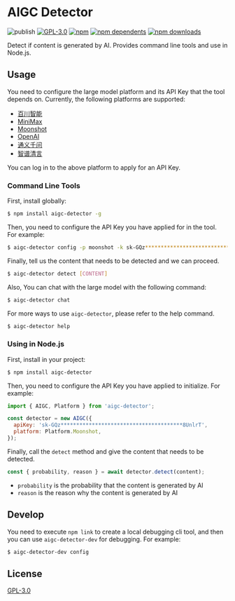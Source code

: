 # AIGC Detector

![publish](https://github.com/crazyurus/aigc-detector/actions/workflows/publish.yaml/badge.svg)
[![GPL-3.0](https://img.shields.io/badge/license-GPL3-blue.svg)](LICENSE)
[![npm](https://badgen.net/npm/v/aigc-detector)](https://www.npmjs.com/package/aigc-detector)
[![npm dependents](https://badgen.net/npm/dependents/aigc-detector)](https://www.npmjs.com/package/aigc-detector?activeTab=dependents)
[![npm downloads](https://badgen.net/npm/dt/aigc-detector)](https://www.npmjs.com/package/aigc-detector)

Detect if content is generated by AI. Provides command line tools and use in Node.js.

## Usage

You need to configure the large model platform and its API Key that the tool depends on. Currently, the following platforms are supported:

- [百川智能](https://platform.baichuan-ai.com/)
- [MiniMax](https://www.minimaxi.com/)
- [Moonshot](https://platform.moonshot.cn/)
- [OpenAI](https://platform.openai.com/)
- [通义千问](https://dashscope.console.aliyun.com/)
- [智谱清言](https://open.bigmodel.cn/)

You can log in to the above platform to apply for an API Key.

### Command Line Tools

First, install globally:

```sh
$ npm install aigc-detector -g
```

Then, you need to configure the API Key you have applied for in the tool. For example:

```sh
$ aigc-detector config -p moonshot -k sk-GQz***************************************8UnlrT
```

Finally, tell us the content that needs to be detected and we can proceed.

```sh
$ aigc-detector detect [CONTENT]
```

Also, You can chat with the large model with the following command:

```sh
$ aigc-detector chat
```

For more ways to use `aigc-detector`, please refer to the help command.

```sh
$ aigc-detector help
```

### Using in Node.js

First, install in your project:

```sh
$ npm install aigc-detector
```

Then, you need to configure the API Key you have applied to initialize. For example:

```js
import { AIGC, Platform } from 'aigc-detector';

const detector = new AIGC({
  apiKey: 'sk-GQz***************************************8UnlrT',
  platform: Platform.Moonshot,
});
```

Finally, call the `detect` method and give the content that needs to be detected.

```js
const { probability, reason } = await detector.detect(content);
```

- `probability` is the probability that the content is generated by AI
- `reason` is the reason why the content is generated by AI

## Develop

You need to execute `npm link` to create a local debugging cli tool, and then you can use `aigc-detector-dev` for debugging. For example:

```sh
$ aigc-detector-dev config
```

## License

[GPL-3.0](./LICENSE)